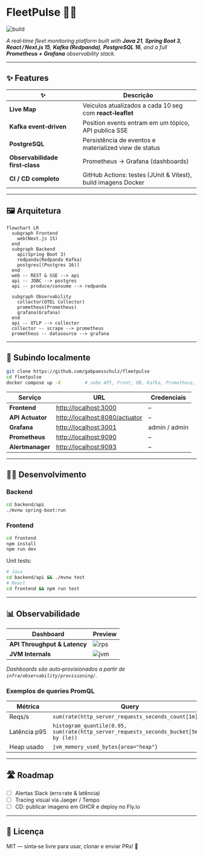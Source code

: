 # FleetPulse 🚚📡

![build](https://github.com/gabpaesschulz/fleetpulse/actions/workflows/ci.yml/badge.svg)

*A real‑time fleet monitoring platform built with **Java 21**, **Spring Boot 3**, **React / Next.js 15**, **Kafka (Redpanda)**, **PostgreSQL 16**, and a full **Prometheus + Grafana** observability stack.*

---

## ✨ Features

| ✨ | Descrição |
|----|-----------|
| **Live Map** | Veículos atualizados a cada 10 seg com **react‑leaflet** |
| **Kafka event‑driven** | Position events entram em um tópico, API publica SSE |
| **PostgreSQL** | Persistência de eventos e materialized view de status |
| **Observabilidade first‑class** | Prometheus → Grafana (dashboards) |
| **CI / CD completo** | GitHub Actions: testes (JUnit & Vitest), build imagens Docker |

---

## 🖼️ Arquitetura

```mermaid
flowchart LR
  subgraph Frontend
    web(Next.js 15)
  end
  subgraph Backend
    api(Spring Boot 3)
    redpanda(Redpanda Kafka)
    postgres[(Postgres 16)]
  end
  web -- REST & SSE --> api
  api -- JDBC --> postgres
  api -- produce/consume --> redpanda

  subgraph Observability
    collector(OTEL Collector)
    prometheus(Prometheus)
    grafana(Grafana)
  end
  api -- OTLP --> collector
  collector -- scrape --> prometheus
  prometheus -- datasource --> grafana
```

---

## 🚀 Subindo localmente

```bash
git clone https://github.com/gabpaesschulz/fleetpulse
cd fleetpulse
docker compose up -d         # sobe API, Front, DB, Kafka, Prometheus, Grafana
```

| Serviço | URL | Credenciais |
|---------|-----|-------------|
| **Frontend** | <http://localhost:3000> | – |
| **API Actuator** | <http://localhost:8080/actuator> | – |
| **Grafana** | <http://localhost:3001> | admin / admin |
| **Prometheus** | <http://localhost:9090> | – |
| **Alertmanager** | <http://localhost:9093> | – |

---

## 🧑‍💻 Desenvolvimento

### Backend

```bash
cd backend/api
./mvnw spring-boot:run
```

### Frontend

```bash
cd frontend
npm install
npm run dev
```

Unit tests:

```bash
# Java
cd backend/api && ./mvnw test
# React
cd frontend && npm run test
```

---

## 📊 Observabilidade

| Dashboard | Preview |
|-----------|---------|
| **API Throughput & Latency** | ![rps](docs/img/rps.png) |
| **JVM Internals** | ![jvm](docs/img/jvm.png) |

*Dashboards são auto‑provisionados a partir de `infra/observability/provisioning/`.*

### Exemplos de queries PromQL

| Métrica | Query |
|---------|-------|
| Reqs/s | `sum(rate(http_server_requests_seconds_count[1m]))` |
| Latência p95 | `histogram_quantile(0.95, sum(rate(http_server_requests_seconds_bucket[5m])) by (le))` |
| Heap usado | `jvm_memory_used_bytes{area="heap"}` |

---

## 🛣️ Roadmap

- [ ] Alertas Slack (erro rate & latência)  
- [ ] Tracing visual via Jaeger / Tempo
- [ ] CD: publicar imagens em GHCR e deploy no Fly.io

---

## 📝 Licença

MIT — sinta‑se livre para usar, clonar e enviar PRs! 🙌
